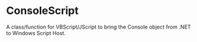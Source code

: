 # ConsoleScript

A class/function for VBScript/JScript to bring the Console object from .NET to Windows Script Host. 
